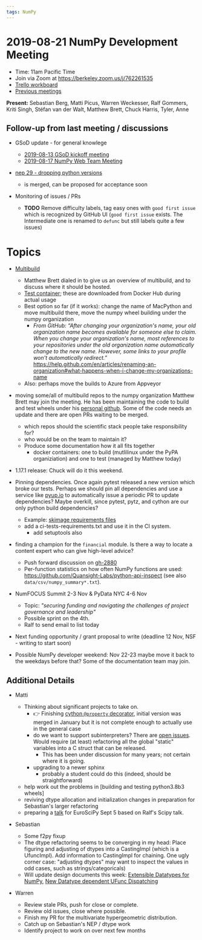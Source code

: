 ```yaml
---
tags: NumPy
---
```


# 2019-08-21 NumPy Development Meeting

- Time: 11am Pacific Time
- Join via Zoom at https://berkeley.zoom.us/j/762261535
- [Trello workboard](https://trello.com/b/Azg4fYZH/numpy-at-bids)
- [Previous meetings](https://github.com/BIDS-numpy/docs/tree/master/status_meetings)

**Present:** Sebastian Berg, Matti Picus, Warren Weckesser, Ralf Gommers, Kriti Singh, Stéfan van der Walt, Matthew Brett, Chuck Harris, Tyler, Anne

## Follow-up from last meeting / discussions

- GSoD update - for general knowlege
  - [2019-08-13 GSoD kickoff meeting](https://hackmd.io/oB_boakvRqKR-_2jRV-Qjg)
  - [2019-08-17 NumPy Web Team Meeting](https://hackmd.io/XzSU7paGQCihOez5HZkFVQ)

- [nep 29 - dropping python versions](https://github.com/numpy/numpy/pull/14086)
    - is merged, can be proposed for acceptance soon

- Monitoring of issues / PRs
  - **TODO** Remove difficulty labels, tag easy ones with `good first issue` which is recognized by GitHub UI (`good first issue` exists. The Intermediate one is renamed to `defunc` but still labels quite a few issues)


# Topics

- [Multibuild](https://github.com/matthew-brett/multibuild)
  - Matthew Brett dialed in to give us an overview of multibuild, and to discuss where it should be hosted.
  - [Test container](https://github.com/matthew-brett/trusty); these are downloaded from Docker Hub during actual usage
  - Best option so far (if it works): change the name of MacPython and move multibuild there, move the numpy wheel building under the numpy organization
    - _From GitHub: “After changing your organization's name, your old organization name becomes available for someone else to claim. When you change your organization's name, most references to your repositories under the old organization name automatically change to the new name. However, some links to your profile won't automatically redirect.”_ https://help.github.com/en/articles/renaming-an-organization#what-happens-when-i-change-my-organizations-name
  - Also: perhaps move the builds to Azure from Appveyor

- moving some/all of multibuild repos to the numpy organization
  Matthew Brett may join the meeting. He has been maintaining the code to build and test wheels under his [personal github](https://github.com/matthew-brett?tab=repositories). Some of the code needs an update and there are open PRs waiting to be merged.
  - which repos should the scientific stack people take responsibility for?
  - who would be on the team to maintain it?
  - Produce some documentation how it all fits together
    - docker containers: one to build (mutlilinux under the PyPA organiziation) and one to test (managed by Matthew today)

- 1.17.1 release: Chuck will do it this weekend.

- Pinning dependencies. Once again pytest released a new version which broke our tests. Perhaps we should pin all dependencies and use a service like [pyup.io](https://pyup.io/) to automatically issue a periodic PR to update dependencies? Maybe overkill, since pytest, pytz, and cython are our only python build dependencies?
    - Example: [skimage requirements files](https://github.com/scikit-image/scikit-image/tree/master/requirements)
    - add a ci-tests-requirements.txt and use it in the CI system.
        - add setuptools also 

- finding a champion for the `financial` module. Is there a way to locate a content expert who can give high-level advice?
    - Push forward discussion on [gh-2880](https://github.com/numpy/numpy/issues/2880)
    - Per-function statistics on how often NumPy functions are used: https://github.com/Quansight-Labs/python-api-inspect (see also `data/csv/numpy_summary*.txt`).

- NumFOCUS Summit 2-3 Nov & PyData NYC 4-6 Nov
    - Topic: *"securing funding and navigating the challenges of project governance and leadership"*
    - Possible sprint on the 4th.
    - Ralf to send email to list today
- Next funding opportunity / grant proposal to write (deadline 12 Nov, NSF - writing to start soon)
- Possible NumPy developer weekend: Nov 22-23 maybe move it back to the weekdays before that? Some of the documentation team may join.

## Additional Details

- Matti
  - Thinking about significant projects to take on.
    - 👉 Finishing [cython `@property` decorator](https://github.com/cython/cython/pull/2640#issuecomment-455276524), initial version was merged in January but it is not complete enough to actually use in the general case
    - do we want to support subinterpreters? There are [open issues](https://github.com/numpy/numpy/issues?utf8=%E2%9C%93&q=is%3Aissue+is%3Aopen+subinterpreter). Would require (at least) refactoring all the global "static" variables into a C struct that can be released.
        - This has been under discussion for many years; not certain where it is going.
    - upgrading to a newer sphinx
      - probably a student could do this (indeed, should be straightforward)
  - help work out the problems in [building and testing python3.8b3 wheels] 
  - reviving dtype allocation and initialization changes in preparation for Sebastian's larger refactoring
  - preparing a [talk](https://github.com/BIDS-numpy/docs/blob/scipy-europe-2019/presentations/inside_numpy_talk_scipy2019.pptx) for EuroSciPy Sept 5 based on Ralf's Scipy talk.

- Sebastian
    - Some f2py fixup
    - The dtype refactoring seems to be converging in my head: Place figuring and adjusting of dtypes into a CastingImpl (which is a UfuncImpl). Add information to CastingImpl for chaining. One ugly corner case: "adjusting dtypes" may want to inspect the values in odd cases, such as strings/categoricals)
    - Will update design documents this week: [Extensible Datatypes for NumPy](https://hackmd.io/kxuh15QGSjueEKft5SaMug), [New Datatype dependent UFunc Dispatching](https://hackmd.io/y7ghitUtRQaMyaHFGe-ueQ)

- Warren
    - Review stale PRs, push for close or complete.
    - Review old issues, close where possible.
    - Finish my PR for the multivariate hypergeometric distribution.
    - Catch up on Sebastian's NEP / dtype work
    - Identify project to work on over next few months

